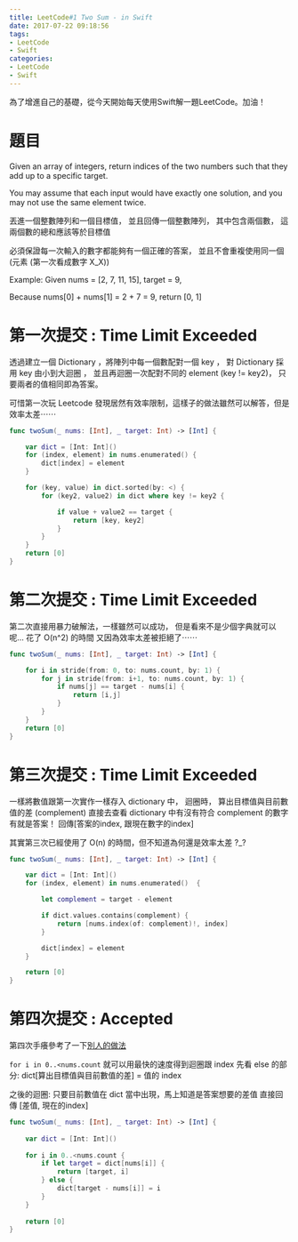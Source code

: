 ```yaml
---
title: LeetCode#1 Two Sum - in Swift
date: 2017-07-22 09:18:56
tags:
- LeetCode
- Swift
categories: 
- LeetCode
- Swift
---
```


為了增進自己的基礎，從今天開始每天使用Swift解一題LeetCode。加油！

# 題目
Given an array of integers, return indices of the two numbers such that they add up to a specific target.
 
You may assume that each input would have exactly one solution, and you may not use the same element twice.

丟進一個整數陣列和一個目標值， 並且回傳一個整數陣列， 其中包含兩個數， 這兩個數的總和應該等於目標值
 
必須保證每一次輸入的數字都能夠有一個正確的答案， 並且不會重複使用同一個(元素 (第一次看成數字 X_X))

Example:
 Given nums = [2, 7, 11, 15], target = 9,
 
 Because nums[0] + nums[1] = 2 + 7 = 9,
 return [0, 1]




# 第一次提交 : Time Limit Exceeded
透過建立一個 Dictionary ，將陣列中每一個數配對一個 key ，
對 Dictionary 採用 key 由小到大迴圈 ， 並且再迴圈一次配對不同的 element (key != key2)，
只要兩者的值相同即為答案。

可惜第一次玩 Leetcode 發現居然有效率限制，這樣子的做法雖然可以解答，但是效率太差⋯⋯

``` swift
func twoSum(_ nums: [Int], _ target: Int) -> [Int] {

    var dict = [Int: Int]()
    for (index, element) in nums.enumerated() {
        dict[index] = element
    }

    for (key, value) in dict.sorted(by: <) {
        for (key2, value2) in dict where key != key2 {

            if value + value2 == target {
                return [key, key2]
            }
        }
    }
    return [0]
}
```



# 第二次提交 : Time Limit Exceeded
第二次直接用暴力破解法，一樣雖然可以成功，
但是看來不是少個字典就可以呢... 花了 O(n^2) 的時間
又因為效率太差被拒絕了⋯⋯

``` swift
func twoSum(_ nums: [Int], _ target: Int) -> [Int] {

    for i in stride(from: 0, to: nums.count, by: 1) {
        for j in stride(from: i+1, to: nums.count, by: 1) {
            if nums[j] == target - nums[i] {
                return [i,j]
            }
        }
    }
    return [0]
}
```




# 第三次提交 : Time Limit Exceeded
一樣將數值跟第一次實作一樣存入 dictionary 中，
迴圈時，
算出目標值與目前數值的差 (complement)
直接去查看 dictionary 中有沒有符合 complement 的數字
有就是答案！ 回傳[答案的index, 跟現在數字的index]

其實第三次已經使用了 O(n) 的時間，但不知道為何還是效率太差 ?_?

``` swift
func twoSum(_ nums: [Int], _ target: Int) -> [Int] {

    var dict = [Int: Int]()
    for (index, element) in nums.enumerated()  {

        let complement = target - element

        if dict.values.contains(complement) {
            return [nums.index(of: complement)!, index]
        }

        dict[index] = element
    }

    return [0]
}

```


# 第四次提交 : Accepted
第四次手癢參考了一下[別人的做法](https://github.com/raywenderlich/swift-algorithm-club/tree/master/Two-Sum%20Problem)

`for i in 0..<nums.count` 就可以用最快的速度得到迴圈跟 index
先看 else 的部分:
dict[算出目標值與目前數值的差] = 值的 index

之後的迴圈:
只要目前數值在 dict 當中出現，馬上知道是答案想要的差值
直接回傳 [差值, 現在的index]


``` swift
func twoSum(_ nums: [Int], _ target: Int) -> [Int] {
    
    var dict = [Int: Int]()
    
    for i in 0..<nums.count {
        if let target = dict[nums[i]] {
            return [target, i]
        } else {
            dict[target - nums[i]] = i
        }
    }
    
    return [0]
}
```